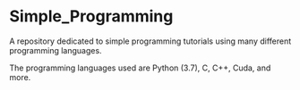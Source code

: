 # Simple_Programming

A repository dedicated to simple programming tutorials using many different programming languages.

The programming languages used are Python (3.7), C, C++, Cuda, and more.
